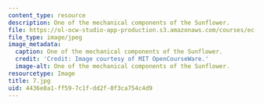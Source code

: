 ```yaml
---
content_type: resource
description: One of the mechanical components of the Sunflower.
file: https://ol-ocw-studio-app-production.s3.amazonaws.com/courses/ec-s06-practical-electronics-fall-2004/4436e8a1ff597c1fdd2f0f3ca754c4d9_7.jpg
file_type: image/jpeg
image_metadata:
  caption: One of the mechanical components of the Sunflower.
  credit: 'Credit: Image courtesy of MIT OpenCourseWare.'
  image-alt: One of the mechanical components of the Sunflower.
resourcetype: Image
title: 7.jpg
uid: 4436e8a1-ff59-7c1f-dd2f-0f3ca754c4d9
---
```

